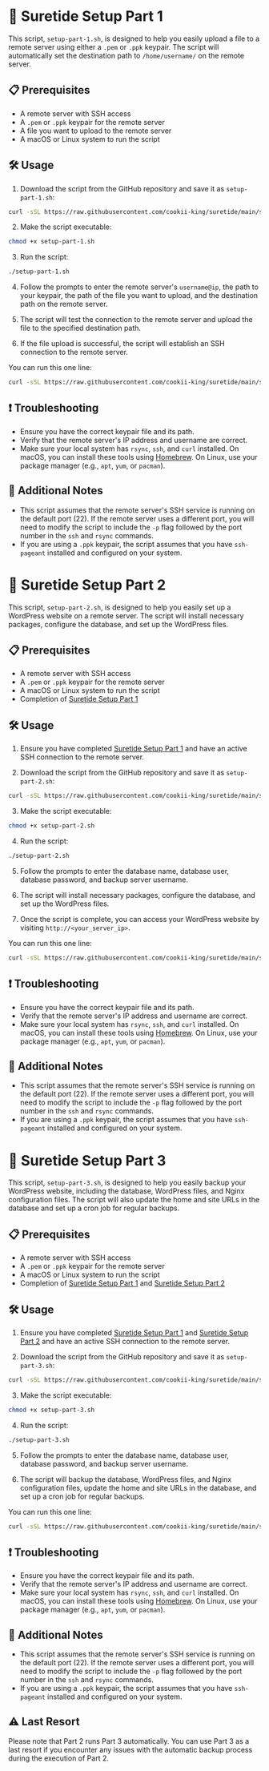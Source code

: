 # 🚀 Suretide Setup Part 1

This script, `setup-part-1.sh`, is designed to help you easily upload a file to a remote server using either a `.pem` or `.ppk` keypair. The script will automatically set the destination path to `/home/username/` on the remote server.

## 📋 Prerequisites

- A remote server with SSH access
- A `.pem` or `.ppk` keypair for the remote server
- A file you want to upload to the remote server
- A macOS or Linux system to run the script

## 🛠️ Usage

1. Download the script from the GitHub repository and save it as `setup-part-1.sh`:

```bash
curl -sSL https://raw.githubusercontent.com/cookii-king/suretide/main/setup-part-1.sh -o setup-part-1.sh
```

2. Make the script executable:

```bash
chmod +x setup-part-1.sh
```

3. Run the script:

```bash
./setup-part-1.sh
```

4. Follow the prompts to enter the remote server's `username@ip`, the path to your keypair, the path of the file you want to upload, and the destination path on the remote server.

5. The script will test the connection to the remote server and upload the file to the specified destination path.

6. If the file upload is successful, the script will establish an SSH connection to the remote server.

You can run this one line:

```bash
curl -sSL https://raw.githubusercontent.com/cookii-king/suretide/main/setup-part-1.sh -o setup-part-1.sh && chmod +x setup-part-1.sh && bash setup-part-1.sh
```

## ❗ Troubleshooting

- Ensure you have the correct keypair file and its path.
- Verify that the remote server's IP address and username are correct.
- Make sure your local system has `rsync`, `ssh`, and `curl` installed. On macOS, you can install these tools using [Homebrew](https://brew.sh/). On Linux, use your package manager (e.g., `apt`, `yum`, or `pacman`).

## 📝 Additional Notes

- This script assumes that the remote server's SSH service is running on the default port (22). If the remote server uses a different port, you will need to modify the script to include the `-p` flag followed by the port number in the `ssh` and `rsync` commands.
- If you are using a `.ppk` keypair, the script assumes that you have `ssh-pageant` installed and configured on your system.

# 🚀 Suretide Setup Part 2

This script, `setup-part-2.sh`, is designed to help you easily set up a WordPress website on a remote server. The script will install necessary packages, configure the database, and set up the WordPress files.

## 📋 Prerequisites

- A remote server with SSH access
- A `.pem` or `.ppk` keypair for the remote server
- A macOS or Linux system to run the script
- Completion of [Suretide Setup Part 1](#suretide-setup-part-1)

## 🛠️ Usage

1. Ensure you have completed [Suretide Setup Part 1](#suretide-setup-part-1) and have an active SSH connection to the remote server.

2. Download the script from the GitHub repository and save it as `setup-part-2.sh`:

```bash
curl -sSL https://raw.githubusercontent.com/cookii-king/suretide/main/setup-part-2.sh -o setup-part-2.sh
```

3. Make the script executable:

```bash
chmod +x setup-part-2.sh
```

4. Run the script:

```bash
./setup-part-2.sh
```

5. Follow the prompts to enter the database name, database user, database password, and backup server username.

6. The script will install necessary packages, configure the database, and set up the WordPress files.

7. Once the script is complete, you can access your WordPress website by visiting `http://<your_server_ip>`.

You can run this one line:

```bash
curl -sSL https://raw.githubusercontent.com/cookii-king/suretide/main/setup-part-2.sh -o setup-part-2.sh && sudo chmod +x setup-part-2.sh && sudo bash setup-part-2.sh
```

## ❗ Troubleshooting

- Ensure you have the correct keypair file and its path.
- Verify that the remote server's IP address and username are correct.
- Make sure your local system has `rsync`, `ssh`, and `curl` installed. On macOS, you can install these tools using [Homebrew](https://brew.sh/). On Linux, use your package manager (e.g., `apt`, `yum`, or `pacman`).

## 📝 Additional Notes

- This script assumes that the remote server's SSH service is running on the default port (22). If the remote server uses a different port, you will need to modify the script to include the `-p` flag followed by the port number in the `ssh` and `rsync` commands.
- If you are using a `.ppk` keypair, the script assumes that you have `ssh-pageant` installed and configured on your system.

# 🚀 Suretide Setup Part 3

This script, `setup-part-3.sh`, is designed to help you easily backup your WordPress website, including the database, WordPress files, and Nginx configuration files. The script will also update the home and site URLs in the database and set up a cron job for regular backups.

## 📋 Prerequisites

- A remote server with SSH access
- A `.pem` or `.ppk` keypair for the remote server
- A macOS or Linux system to run the script
- Completion of [Suretide Setup Part 1](#suretide-setup-part-1) and [Suretide Setup Part 2](#suretide-setup-part-2)

## 🛠️ Usage

1. Ensure you have completed [Suretide Setup Part 1](#suretide-setup-part-1) and [Suretide Setup Part 2](#suretide-setup-part-2) and have an active SSH connection to the remote server.

2. Download the script from the GitHub repository and save it as `setup-part-3.sh`:

```bash
curl -sSL https://raw.githubusercontent.com/cookii-king/suretide/main/setup-part-3.sh -o setup-part-3.sh
```

3. Make the script executable:

```bash
chmod +x setup-part-3.sh
```

4. Run the script:

```bash
./setup-part-3.sh
```

5. Follow the prompts to enter the database name, database user, database password, and backup server username.

6. The script will backup the database, WordPress files, and Nginx configuration files, update the home and site URLs in the database, and set up a cron job for regular backups.

You can run this one line:

```bash
curl -sSL https://raw.githubusercontent.com/cookii-king/suretide/main/setup-part-3.sh -o setup-part-3.sh && chmod +x setup-part-3.sh && bash setup-part-3.sh
```

## ❗ Troubleshooting

- Ensure you have the correct keypair file and its path.
- Verify that the remote server's IP address and username are correct.
- Make sure your local system has `rsync`, `ssh`, and `curl` installed. On macOS, you can install these tools using [Homebrew](https://brew.sh/). On Linux, use your package manager (e.g., `apt`, `yum`, or `pacman`).

## 📝 Additional Notes

- This script assumes that the remote server's SSH service is running on the default port (22). If the remote server uses a different port, you will need to modify the script to include the `-p` flag followed by the port number in the `ssh` and `rsync` commands.
- If you are using a `.ppk` keypair, the script assumes that you have `ssh-pageant` installed and configured on your system.

## ⚠️ Last Resort

Please note that Part 2 runs Part 3 automatically. You can use Part 3 as a last resort if you encounter any issues with the automatic backup process during the execution of Part 2.
